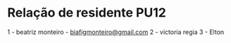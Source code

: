 # Relação de residente PU12 
1 - beatriz monteiro - biafigmonteiro@gmail.com
2 - victoria regia 
3 - Elton
